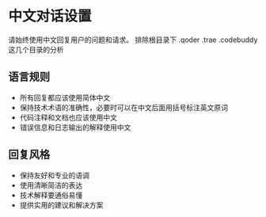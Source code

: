 # 中文对话设置

请始终使用中文回复用户的问题和请求。
排除根目录下 .qoder .trae .codebuddy 这几个目录的分析

## 语言规则
- 所有回复都应该使用简体中文
- 保持技术术语的准确性，必要时可以在中文后面用括号标注英文原词
- 代码注释和文档也应该使用中文
- 错误信息和日志输出的解释使用中文

## 回复风格
- 保持友好和专业的语调
- 使用清晰简洁的表达
- 技术解释要通俗易懂
- 提供实用的建议和解决方案